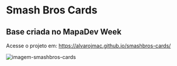 # Smash Bros Cards
 ## Base criada no MapaDev Week
 
 Acesse o projeto em: https://alvarojmac.github.io/smashbros-cards/

![imagem-smashbros-cards](https://user-images.githubusercontent.com/99209300/182234271-a3637a9b-11c5-41d2-842b-952a0b578375.png)

